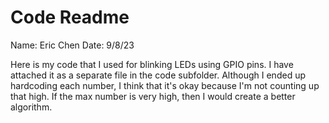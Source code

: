 # Code Readme

Name: Eric Chen
Date: 9/8/23

Here is my code that I used for blinking LEDs using GPIO pins. I have attached it as a separate file in the code subfolder. Although I ended up hardcoding each number, I think that it's okay because I'm not counting up that high. If the max number is very high, then I would create a better algorithm.

